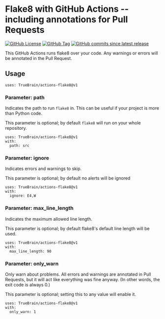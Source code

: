 # Flake8 with GitHub Actions -- including annotations for Pull Requests

[![GitHub License](https://img.shields.io/github/license/TrueBrain/actions-flake8)](https://github.com/TrueBrain/actions-flake8/blob/master/LICENSE)
[![GitHub Tag](https://img.shields.io/github/v/tag/TrueBrain/actions-flake8?include_prereleases&label=stable)](https://github.com/TrueBrain/actions-flake8/releases)
[![GitHub commits since latest release](https://img.shields.io/github/commits-since/TrueBrain/actions-flake8/latest/master)](https://github.com/TrueBrain/actions-flake8/commits/master)

This GitHub Actions runs flake8 over your code.
Any warnings or errors will be annotated in the Pull Request.

## Usage

```
uses: TrueBrain/actions-flake8@v1
```

### Parameter: path

Indicates the path to run `flake8` in.
This can be useful if your project is more than Python code.

This parameter is optional; by default `flake8` will run on your whole repository.

```
uses: TrueBrain/actions-flake8@v1
with:
  path: src
```

### Parameter: ignore

Indicates errors and warnings to skip.

This parameter is optional; by default no alerts will be ignored

```
uses: TrueBrain/actions-flake8@v1
with:
  ignore: E4,W
```


### Parameter: max_line_length

Indicates the maximum allowed line length.

This parameter is optional; by default flake8's default line length will be used.

```
uses: TrueBrain/actions-flake8@v1
with:
  max_line_length: 90
```


### Parameter: only_warn

Only warn about problems.
All errors and warnings are annotated in Pull Requests, but it will act like everything was fine anyway.
(In other words, the exit code is always 0.)

This parameter is optional; setting this to any value will enable it.

```
uses: TrueBrain/actions-flake8@v1
with:
  only_warn: 1
```
